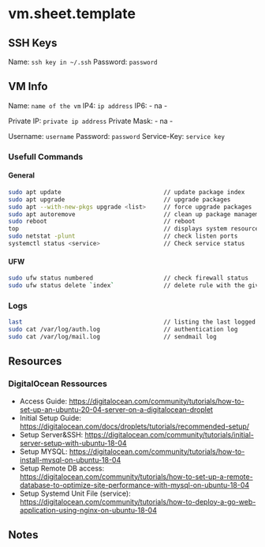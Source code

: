 # vm.sheet.template

## SSH Keys

Name:                   `ssh key in ~/.ssh`
Password:               `password`

## VM Info

Name:                   `name of the vm`
IP4:                    `ip address`
IP6:                    - na -

Private IP:             `private ip address`
Private Mask:           - na -

Username:               `username`
Password:               `password`
Service-Key:            `service key`

### Usefull Commands

#### General

```bash
sudo apt update                             // update package index
sudo apt upgrade                            // upgrade packages
sudo apt --with-new-pkgs upgrade <list>     // force upgrade packages
sudo apt autoremove                         // clean up package management
sudo reboot                                 // reboot
top                                         // displays system resources
sudo netstat -plunt                         // check listen ports
systemctl status <service>                  // Check service status
```

#### UFW

```bash
sudo ufw status numbered                    // check firewall status
sudo ufw status delete `index`              // delete rule with the given index
```

### Logs

```bash
last                                        // listing the last logged in users
sudo cat /var/log/auth.log                  // authentication log
sudo cat /var/log/mail.log                  // sendmail log
```

## Resources

### DigitalOcean Ressources

- Access Guide: <https://digitalocean.com/community/tutorials/how-to-set-up-an-ubuntu-20-04-server-on-a-digitalocean-droplet>
- Initial Setup Guide: <https://digitalocean.com/docs/droplets/tutorials/recommended-setup/>
- Setup Server&SSH: <https://digitalocean.com/community/tutorials/initial-server-setup-with-ubuntu-18-04>
- Setup MYSQL: <https://digitalocean.com/community/tutorials/how-to-install-mysql-on-ubuntu-18-04>
- Setup Remote DB access: <https://digitalocean.com/community/tutorials/how-to-set-up-a-remote-database-to-optimize-site-performance-with-mysql-on-ubuntu-18-04>
- Setup Systemd Unit File (service): <https://digitalocean.com/community/tutorials/how-to-deploy-a-go-web-application-using-nginx-on-ubuntu-18-04>

## Notes

